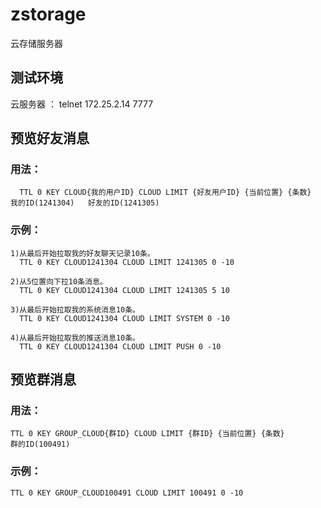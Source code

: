 # zstorage
云存储服务器

## 测试环境

  云服务器 ： telnet 172.25.2.14 7777 
       
## 预览好友消息

### 用法：
      TTL 0 KEY CLOUD{我的用户ID} CLOUD LIMIT {好友用户ID} {当前位置} {条数} 
    我的ID(1241304)   好友的ID(1241305)

### 示例：
    1)从最后开始拉取我的好友聊天记录10条。 
      TTL 0 KEY CLOUD1241304 CLOUD LIMIT 1241305 0 -10 

    2)从5位置向下拉10条消息。 
      TTL 0 KEY CLOUD1241304 CLOUD LIMIT 1241305 5 10 

    3)从最后开始拉取我的系统消息10条。 
      TTL 0 KEY CLOUD1241304 CLOUD LIMIT SYSTEM 0 -10 

    4)从最后开始拉取我的推送消息10条。  
	  TTL 0 KEY CLOUD1241304 CLOUD LIMIT PUSH 0 -10 

## 预览群消息 

### 用法：
    TTL 0 KEY GROUP_CLOUD{群ID} CLOUD LIMIT {群ID} {当前位置} {条数} 
    群的ID(100491)
### 示例：
    TTL 0 KEY GROUP_CLOUD100491 CLOUD LIMIT 100491 0 -10 
